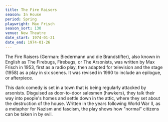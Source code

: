 ```yaml
---
title: The Fire Raisers
season: In House
period: Spring
playwright: Max Frisch
season_sort: 130
venue: New Theatre
date_start: 1974-01-21
date_end: 1974-01-26
---
```


The Fire Raisers (German: Biedermann und die Brandstifter), also known in English as The Firebugs, Firebugs, or The Arsonists, was written by Max Frisch in 1953, first as a radio play, then adapted for television and the stage (1958) as a play in six scenes. It was revised in 1960 to include an epilogue, or afterpiece.

This dark comedy is set in a town that is being regularly attacked by arsonists. Disguised as door-to-door salesmen (hawkers), they talk their way into people's homes and settle down in the attic, where they set about the destruction of the house. Written in the years following World War II, as a metaphor for Nazism and fascism, the play shows how "normal" citizens can be taken in by evil.
